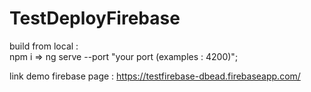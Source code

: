 # TestDeployFirebase


build from local :  
npm i => ng serve --port "your port (examples : 4200)";


link demo firebase page : https://testfirebase-dbead.firebaseapp.com/
